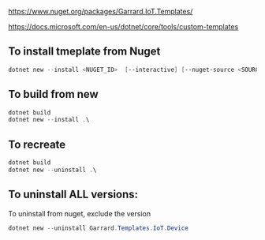https://www.nuget.org/packages/Garrard.IoT.Templates/

https://docs.microsoft.com/en-us/dotnet/core/tools/custom-templates

## To install tmeplate from Nuget

```powershell
dotnet new --install <NUGET_ID>  [--interactive] [--nuget-source <SOURCE>]
```

## To build from new

```powershell
dotnet build
dotnet new --install .\
```

## To recreate 

```powershell
dotnet build
dotnet new --uninstall .\
```

## To uninstall ALL versions:

To uninstall from nuget, exclude the version
```powershell
dotnet new --uninstall Garrard.Templates.IoT.Device
```